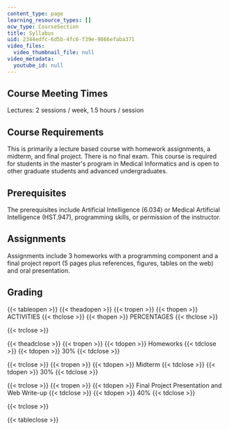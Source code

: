 ```yaml
---
content_type: page
learning_resource_types: []
ocw_type: CourseSection
title: Syllabus
uid: 2344edfc-6d5b-4fc6-f39e-9866efaba371
video_files:
  video_thumbnail_file: null
video_metadata:
  youtube_id: null
---
```


Course Meeting Times
--------------------

Lectures: 2 sessions / week, 1.5 hours / session

Course Requirements
-------------------

This is primarily a lecture based course with homework assignments, a midterm, and final project. There is no final exam. This course is required for students in the master's program in Medical Informatics and is open to other graduate students and advanced undergraduates.

Prerequisites
-------------

The prerequisites include Artificial Intelligence (6.034) or Medical Artificial Intelligence (HST.947), programming skills, or permission of the instructor.

Assignments
-----------

Assignments include 3 homeworks with a programming component and a final project report (5 pages plus references, figures, tables on the web) and oral presentation.

Grading
-------

{{< tableopen >}}
{{< theadopen >}}
{{< tropen >}}
{{< thopen >}}
ACTIVITIES
{{< thclose >}}
{{< thopen >}}
PERCENTAGES
{{< thclose >}}

{{< trclose >}}

{{< theadclose >}}
{{< tropen >}}
{{< tdopen >}}
Homeworks
{{< tdclose >}}
{{< tdopen >}}
30%
{{< tdclose >}}

{{< trclose >}}
{{< tropen >}}
{{< tdopen >}}
Midterm
{{< tdclose >}}
{{< tdopen >}}
30%
{{< tdclose >}}

{{< trclose >}}
{{< tropen >}}
{{< tdopen >}}
Final Project Presentation and Web Write-up
{{< tdclose >}}
{{< tdopen >}}
40%
{{< tdclose >}}

{{< trclose >}}

{{< tableclose >}}